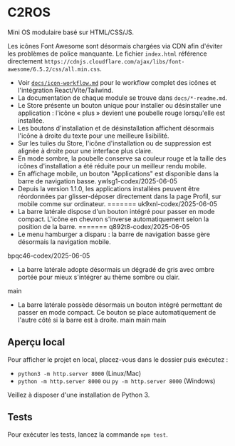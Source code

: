# C2ROS

Mini OS modulaire basé sur HTML/CSS/JS.

Les icônes Font Awesome sont désormais chargées via CDN afin d'éviter les problèmes de police manquante. Le fichier `index.html` référence directement `https://cdnjs.cloudflare.com/ajax/libs/font-awesome/6.5.2/css/all.min.css`.

- Voir [`docs/icon-workflow.md`](docs/icon-workflow.md) pour le workflow complet des icônes et l'intégration React/Vite/Tailwind.
- La documentation de chaque module se trouve dans `docs/*-readme.md`.
- Le Store présente un bouton unique pour installer ou désinstaller une application : l'icône « plus » devient une poubelle rouge lorsqu'elle est installée.
- Les boutons d'installation et de désinstallation affichent désormais l'icône à droite du texte pour une meilleure lisibilité.
- Sur les tuiles du Store, l'icône d'installation ou de suppression est alignée à droite pour une interface plus claire.
- En mode sombre, la poubelle conserve sa couleur rouge et la taille des icônes d'installation a été réduite pour un meilleur rendu mobile.
- En affichage mobile, un bouton "Applications" est disponible dans la barre de navigation basse.
 ywlsg1-codex/2025-06-05
- Depuis la version 1.1.0, les applications installées peuvent être réordonnées par glisser-déposer directement dans la page Profil, sur mobile comme sur ordinateur.
=======
uk9xnl-codex/2025-06-05
- La barre latérale dispose d'un bouton intégré pour passer en mode compact. L'icône en chevron s'inverse automatiquement selon la position de la barre.
=======
q892t8-codex/2025-06-05
- Le menu hamburger a disparu : la barre de navigation basse gère désormais la navigation mobile.

bpqc46-codex/2025-06-05
- La barre latérale adopte désormais un dégradé de gris avec ombre portée pour mieux s'intégrer au thème sombre ou clair.

main
- La barre latérale possède désormais un bouton intégré permettant de passer en mode compact. Ce bouton se place automatiquement de l'autre côté si la barre est à droite.
main
main
main

## Aperçu local

Pour afficher le projet en local, placez-vous dans le dossier puis exécutez :

- `python3 -m http.server 8000` (Linux/Mac)
- `python -m http.server 8000` ou `py -m http.server 8000` (Windows)

Veillez à disposer d'une installation de Python 3.


## Tests

Pour exécuter les tests, lancez la commande `npm test`.
